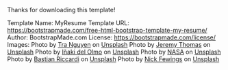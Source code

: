 Thanks for downloading this template!

Template Name: MyResume
Template URL: https://bootstrapmade.com/free-html-bootstrap-template-my-resume/
Author: BootstrapMade.com
License: https://bootstrapmade.com/license/
Images: 
Photo by <a href="https://unsplash.com/es/@thutra0803?utm_source=unsplash&utm_medium=referral&utm_content=creditCopyText">Tra  Nguyen</a> on <a href="https://unsplash.com/s/photos/teacher?utm_source=unsplash&utm_medium=referral&utm_content=creditCopyText">Unsplash</a>
Photo by <a href="https://unsplash.com/@jeremythomasphoto?utm_source=unsplash&utm_medium=referral&utm_content=creditCopyText">Jeremy Thomas</a> on <a href="https://unsplash.com/images/nature/space?utm_source=unsplash&utm_medium=referral&utm_content=creditCopyText">Unsplash</a>
Photo by <a href="https://unsplash.com/@inakihxz?utm_source=unsplash&utm_medium=referral&utm_content=creditCopyText">Iñaki del Olmo</a> on <a href="https://unsplash.com/s/photos/library?utm_source=unsplash&utm_medium=referral&utm_content=creditCopyText">Unsplash</a>
Photo by <a href="https://unsplash.com/de/@nasa?utm_source=unsplash&utm_medium=referral&utm_content=creditCopyText">NASA</a> on <a href="https://unsplash.com/s/photos/energy?utm_source=unsplash&utm_medium=referral&utm_content=creditCopyText">Unsplash</a>
Photo by <a href="https://unsplash.com/de/@shutter_speed_?utm_source=unsplash&utm_medium=referral&utm_content=creditCopyText">Bastian Riccardi</a> on <a href="https://unsplash.com/s/photos/netflix-movies?utm_source=unsplash&utm_medium=referral&utm_content=creditCopyText">Unsplash</a>
Photo by <a href="https://unsplash.com/@jannerboy62?utm_source=unsplash&utm_medium=referral&utm_content=creditCopyText">Nick Fewings</a> on <a href="https://unsplash.com/s/photos/move-right?utm_source=unsplash&utm_medium=referral&utm_content=creditCopyText">Unsplash</a>
  
